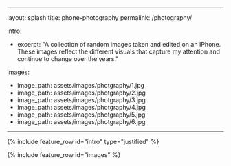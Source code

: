 ---
layout: splash
title: phone-photography
permalink: /photography/

intro:
  - excerpt: "A collection of random images taken and edited on an IPhone. These images reflect the different visuals that capture my attention and continue to change over the years."

images:
  - image_path: assets/images/photgraphy/1.jpg
  - image_path: assets/images/photgraphy/2.jpg
  - image_path: assets/images/photgraphy/3.jpg
  - image_path: assets/images/photgraphy/4.jpg
  - image_path: assets/images/photgraphy/5.jpg
  - image_path: assets/images/photgraphy/6.jpg
---

{% include feature_row id="intro" type="justified" %}

{% include feature_row id="images" %}
